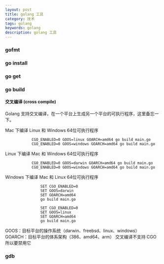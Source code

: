 ```yaml
---
layout: post
title: golang 工具
category: 技术
tags: golang
keywords: golang
description: golang 工具
---
```


### gofmt

### go install

### go get

### go build


#### 交叉编译 (cross compile)

Golang 支持交叉编译，在一个平台上生成另一个平台的可执行程序，这里备忘一下。

Mac 下编译 Linux 和 Windows 64位可执行程序

				CGO_ENABLED=0 GOOS=linux GOARCH=amd64 go build main.go
				CGO_ENABLED=0 GOOS=windows GOARCH=amd64 go build main.go

Linux 下编译 Mac 和 Windows 64位可执行程序

				CGO_ENABLED=0 GOOS=darwin GOARCH=amd64 go build main.go
				CGO_ENABLED=0 GOOS=windows GOARCH=amd64 go build main.go

Windows 下编译 Mac 和 Linux 64位可执行程序

					SET CGO_ENABLED=0
					SET GOOS=darwin
					SET GOARCH=amd64
					go build main.go

					SET CGO_ENABLED=0
					SET GOOS=linux
					SET GOARCH=amd64
					go build main.go


GOOS：目标平台的操作系统（darwin、freebsd、linux、windows）
GOARCH：目标平台的体系架构（386、amd64、arm）
交叉编译不支持 CGO 所以要禁用它

### gdb
